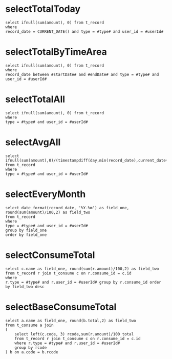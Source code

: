 selectTotalToday
===
	select ifnull(sum(amount), 0) from t_record
	where
	record_date = CURRENT_DATE() and type = #type# and user_id = #userId#

selectTotalByTimeArea
===
	select ifnull(sum(amount), 0) from t_record
	where 
	record_date between #startDate# and #endDate# and type = #type# and user_id = #userId#
	
selectTotalAll
===
	select ifnull(sum(amount), 0) from t_record
	where
	type = #type# and user_id = #userId#
	
selectAvgAll
===
	select ifnull(sum(amount),0)/(timestampdiff(day,min(record_date),current_date())+1) 
	from t_record
	where
	type = #type# and user_id = #userId#
	
selectEveryMonth
===
	select date_format(record_date, '%Y-%m') as field_one, round(sum(amount)/100,2) as field_two
	from t_record
	where
	type = #type# and user_id = #userId#
	group by field_one
	order by field_one
	
selectConsumeTotal
===
	select c.name as field_one, round(sum(r.amount)/100,2) as field_two 
	from t_record r join t_consume c on r.consume_id = c.id 
	where 
	r.type = #type# and r.user_id = #userId# group by r.consume_id order by field_two desc
	
selectBaseConsumeTotal
===
	select a.name as field_one, round(b.total,2) as field_two 
	from t_consume a join 
	(
		select left(c.code, 3) rcode,sum(r.amount)/100 total 
		from t_record r join t_consume c on r.consume_id = c.id 
		where r.type = #type# and r.user_id = #userId# 
		group by rcode
	) b on a.code = b.rcode
	